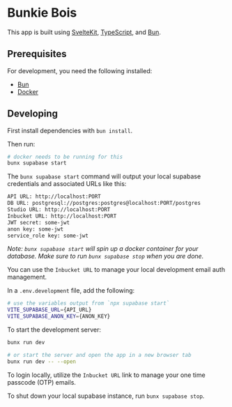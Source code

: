 # Bunkie Bois

This app is built using [SvelteKit](https://kit.svelte.dev/), [TypeScript](https://www.typescriptlang.org/), and [Bun](https://bun.sh/).

## Prerequisites

For development, you need the following installed:

- [Bun](https://bun.sh/)
- [Docker](https://docs.docker.com/engine/install/)

## Developing

First install dependencies with `bun install`.

Then run:

```bash
# docker needs to be running for this
bunx supabase start
```

The `bunx supabase start` command will output your local supabase credentials and associated URLs like this:

```bash
API URL: http://localhost:PORT
DB URL: postgresql://postgres:postgres@localhost:PORT/postgres
Studio URL: http://localhost:PORT
Inbucket URL: http://localhost:PORT
JWT secret: some-jwt
anon key: some-jwt
service_role key: some-jwt
```

_Note: `bunx supabase start` will spin up a docker container for your database. Make sure to run `bunx supabase stop` when you are done._

You can use the `Inbucket URL` to manage your local development email auth management.

In a `.env.development` file, add the following:

```bash
# use the variables output from `npx supabase start`
VITE_SUPABASE_URL={API_URL}
VITE_SUPABASE_ANON_KEY={ANON_KEY}
```

To start the development server:

```bash
bunx run dev

# or start the server and open the app in a new browser tab
bunx run dev -- --open
```

To login locally, utilize the `Inbucket URL` link to manage your one time passcode (OTP) emails.

To shut down your local supabase instance, run `bunx supabase stop`.
